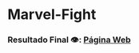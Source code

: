 # Marvel-Fight

### Resultado Final 👁️:  [Página Web](https://davi-perdigao.github.io/Marvel-Fight/index)
